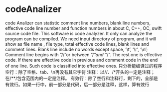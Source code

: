 # codeAnalizer
code Analizer can statistic comment line numbers, blank line numbers, effective code line number and function numbers in about C, C++, OC, swift source code file.
This software is code analyzer. It only can analyze the program can be compiled. We need input directory of program, and it will show as file name , file type, total effective code lines, blank lines and comment lines. Blank line include no words except space, ‘\t’, ‘\r’, ‘\n’; Comment line begins with “//”or between “/*”and “*/”. The rest one is effective code. If there are effective code in previous and comment code in the end of one line. Such code is classified into effective ones. 
只分析能编译过的程序
空行：除了空格、tab、\n再没有其它字符
注释：以//、/*开头的一定是注释；在/**/包含范围内的一定是注释。
有效行：除了空行和注释行，剩下的，全部是有效行。如果一行中，前一部分是代码，后一部分是注释，这样，算有效行

